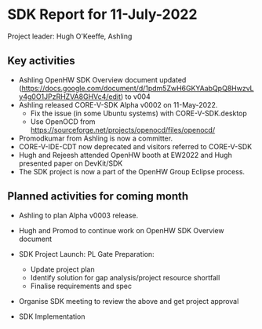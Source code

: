 # SDK Report for 11-July-2022

Project leader: Hugh O'Keeffe, Ashling

## Key activities
- Ashling OpenHW SDK Overview document updated (https://docs.google.com/document/d/1pdm5ZwH6GKYAabQpQ8HwzvLy4g0O1JPzRHZVA8GHVc4/edit) to v004
- Ashling released CORE-V-SDK Alpha v0002 on 11-May-2022.
  - Fix the issue (in some Ubuntu systems) with CORE-V-SDK.desktop
  -  Use OpenOCD from https://sourceforge.net/projects/openocd/files/openocd/   
- Promodkumar from Ashling is now a committer.
- CORE-V-IDE-CDT now deprecated and visitors referred to CORE-V-SDK
- Hugh and Rejeesh attended OpenHW booth at EW2022 and Hugh presented paper on DevKit/SDK
- The SDK project is now a part of the OpenHW Group Eclipse process.

## Planned activities for coming month
- Ashling to plan Alpha v0003 release.
- Hugh and Promod to continue work on OpenHW SDK Overview document
- SDK Project Launch: PL Gate Preparation:
  - Update project plan
  - Identify solution for gap analysis/project resource shortfall
  - Finalise requirements and spec
  
 - Organise SDK meeting to review the above and get project approval
 - SDK Implementation
